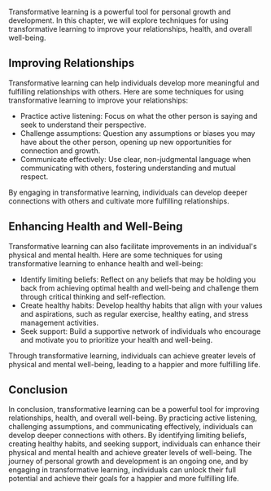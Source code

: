 
Transformative learning is a powerful tool for personal growth and development. In this chapter, we will explore techniques for using transformative learning to improve your relationships, health, and overall well-being.

Improving Relationships
-----------------------

Transformative learning can help individuals develop more meaningful and fulfilling relationships with others. Here are some techniques for using transformative learning to improve your relationships:

* Practice active listening: Focus on what the other person is saying and seek to understand their perspective.
* Challenge assumptions: Question any assumptions or biases you may have about the other person, opening up new opportunities for connection and growth.
* Communicate effectively: Use clear, non-judgmental language when communicating with others, fostering understanding and mutual respect.

By engaging in transformative learning, individuals can develop deeper connections with others and cultivate more fulfilling relationships.

Enhancing Health and Well-Being
-------------------------------

Transformative learning can also facilitate improvements in an individual's physical and mental health. Here are some techniques for using transformative learning to enhance health and well-being:

* Identify limiting beliefs: Reflect on any beliefs that may be holding you back from achieving optimal health and well-being and challenge them through critical thinking and self-reflection.
* Create healthy habits: Develop healthy habits that align with your values and aspirations, such as regular exercise, healthy eating, and stress management activities.
* Seek support: Build a supportive network of individuals who encourage and motivate you to prioritize your health and well-being.

Through transformative learning, individuals can achieve greater levels of physical and mental well-being, leading to a happier and more fulfilling life.

Conclusion
----------

In conclusion, transformative learning can be a powerful tool for improving relationships, health, and overall well-being. By practicing active listening, challenging assumptions, and communicating effectively, individuals can develop deeper connections with others. By identifying limiting beliefs, creating healthy habits, and seeking support, individuals can enhance their physical and mental health and achieve greater levels of well-being. The journey of personal growth and development is an ongoing one, and by engaging in transformative learning, individuals can unlock their full potential and achieve their goals for a happier and more fulfilling life.
